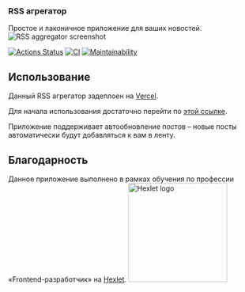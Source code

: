 ### RSS агрегатор
Простое и лаконичное приложение для ваших новостей.
![RSS aggregator screenshot](https://user-images.githubusercontent.com/71961494/125065873-09a13c80-e0bb-11eb-9595-17b21e971df1.png)

[![Actions Status](https://github.com/vvvhatislove/frontend-project-lvl3/workflows/hexlet-check/badge.svg)](https://github.com/vvvhatislove/frontend-project-lvl3/actions)
[![CI](https://github.com/vvvhatislove/frontend-project-lvl2/workflows/CI/badge.svg)](https://github.com/vvvhatislove/frontend-project-lvl3/actions/workflows/CI.yml)
[![Maintainability](https://api.codeclimate.com/v1/badges/a99a88d28ad37a79dbf6/maintainability)](https://codeclimate.com/github/vvvhatislove/frontend-project-lvl3)

## Использование
Данный RSS агрегатор задеплоен на <a href=https://vercel.com/>Vercel</a>.

Для начала использования достаточно перейти по <a href=https://frontend-project-lvl3-ivory.vercel.app/>этой ссылке</a>.

Приложение поддерживает автообновление постов – новые посты автоматически будут добавляться к вам в ленту.

## Благодарность
Данное приложение выполнено в рамках обучения по профессии «Frontend-разработчик» на <a href=https://en.hexlet.io/pages/about>Hexlet</a>.
<img href=https://en.hexlet.io/pages/about  src="https://pbs.twimg.com/profile_images/1104765658829602816/7wuM7zyo_400x400.png" 
alt="Hexlet logo" width="200" length="200">
